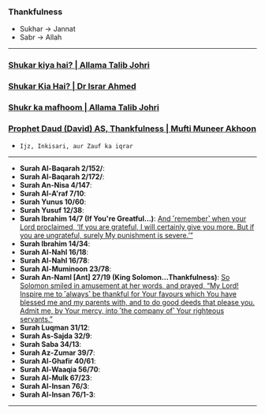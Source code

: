 ### Thankfulness
* Sukhar -> Jannat
* Sabr -> Allah

***

### [Shukar kiya hai? | Allama Talib Johri](https://www.youtube.com/watch?v=3-AbnR0XkTA)

### [Shukar Kia Hai? | Dr Israr Ahmed](https://www.youtube.com/watch?v=j2QiNrhzJA4)

### [Shukr ka mafhoom | Allama Talib Johri](https://www.youtube.com/watch?v=WLqIBc78TrM)

### [Prophet Daud (David) AS, Thankfulness | Mufti Muneer Akhoon](https://www.youtube.com/watch?v=njOVrXuYMXY)
* `Ijz, Inkisari, aur Zauf ka iqrar`

***

* __Surah Al-Baqarah 2/152/__: []() 
* __Surah Al-Baqarah 2/172/__: []()
* __Surah An-Nisa 4/147__: []()
* __Surah Al-A'raf 7/10__: []()
* __Surah Yunus 10/60__: []()
* __Surah Yusuf 12/38__: []()
* __Surah Ibrahim 14/7 (If You're Greatful...)__: [And ˹remember˺ when your Lord proclaimed, ‘If you are grateful, I will certainly give you more. But if you are ungrateful, surely My punishment is severe.’”](https://quranwbw.com/14/7)
* __Surah Ibrahim 14/34__: []()
* __Surah Al-Nahl 16/18__: []()
* __Surah Al-Nahl 16/78__: []()
* __Surah Al-Muminoon 23/78__: []()
* __Surah An-Naml [Ant] 27/19 (King Solomon...Thankfulness)__: [So Solomon smiled in amusement at her words, and prayed, “My Lord! Inspire me to ˹always˺ be thankful for Your favours which You have blessed me and my parents with, and to do good deeds that please you. Admit me, by Your mercy, into ˹the company of˺ Your righteous servants.”](https://quranwbw.com/27/19)
* __Surah Luqman 31/12__: []()
* __Surah As-Sajda 32/9__: []()
* __Surah Saba 34/13__: []()
* __Surah Az-Zumar 39/7__: []()
* __Surah Al-Ghafir 40/61__: []()
* __Surah Al-Waaqia 56/70__: []()
* __Surah Al-Mulk 67/23__: []()
* __Surah Al-Insan 76/3__: []()
* __Surah Al-Insan 76/1-3__: []()

*** 
